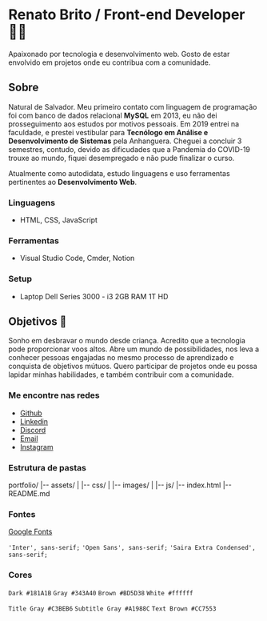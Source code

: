 # Renato Brito / Front-end Developer 👋🏽

Apaixonado por tecnologia e desenvolvimento web. Gosto de estar envolvido em projetos onde eu contribua com a comunidade.

## Sobre

Natural de Salvador. Meu primeiro contato com linguagem de programação foi com banco de dados relacional **MySQL** em 2013, eu não dei prosseguimento aos estudos por motivos pessoais. Em 2019 entrei na faculdade, e prestei vestibular para **Tecnólogo em Análise e Desenvolvimento de Sistemas** pela Anhanguera. Cheguei a concluir 3 semestres, contudo, devido as dificudades que a Pandemia do COVID-19 trouxe ao mundo, fiquei desempregado e não pude finalizar o curso.

Atualmente como autodidata, estudo linguagens e uso ferramentas pertinentes ao **Desenvolvimento Web**.

### Linguagens

- HTML, CSS, JavaScript

### Ferramentas

- Visual Studio Code, Cmder, Notion

### Setup

- Laptop Dell Series 3000 - i3 2GB RAM 1T HD

## Objetivos :dart:

Sonho em desbravar o mundo desde criança. Acredito que a tecnologia pode proporcionar voos altos. Abre um mundo de possibilidades, nos leva a conhecer pessoas engajadas no mesmo processo de aprendizado e conquista de objetivos mútuos. Quero participar de projetos onde eu possa lapidar minhas habilidades, e também contribuir com a comunidade.

### Me encontre nas redes

- [Github](https://github.com/rbdev92)
- [Linkedin](https://www.linkedin.com/in/renatobrito92/)
- [Discord](https://discord.gg/#8522)
- [Email](mailto:dev.renatobrito@gmail.com)
- [Instagram](https://instagram.com/rbdev92)

### Estrutura de pastas

portfolio/
|-- assets/
|   |-- css/
|   |-- images/
|   |-- js/
|-- index.html
|-- README.md

### Fontes

[Google Fonts](https://fonts.google.com/)

`'Inter', sans-serif;`
`'Open Sans', sans-serif;`
`'Saira Extra Condensed', sans-serif;`

### Cores

`Dark #181A1B`
`Gray #343A40`
`Brown #BD5D38`
`White #ffffff`

`Title Gray #C3BEB6`
`Subtitle Gray #A1988C`
`Text Brown #CC7553`
